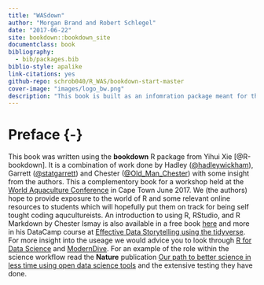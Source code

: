 ```yaml
--- 
title: "WASdown"
author: "Morgan Brand and Robert Schlegel"
date: "2017-06-22"
site: bookdown::bookdown_site
documentclass: book
bibliography: 
  - bib/packages.bib
biblio-style: apalike
link-citations: yes
github-repo: schrob040/R_WAS/bookdown-start-master
cover-image: "images/logo_bw.png"
description: "This book is built as an infomration package meant for the student workshop at #WorldAqua17"
---
```


# Preface {-}

This book was written using the **bookdown** R package from Yihui Xie [@R-bookdown]. It is a combination of work done by Hadley ([\@hadleywickham](https://twitter.com/hadleywickham)), Garrett ([\@statgarrett](https://twitter.com/statgarrett)) and Chester ([\@Old_Man_Chester](https://twitter.com/old_man_chester)) with some insight from the authors. This a complementory book for a workshop held at the [World Aquaculture Conference](https://www.was.org/meetings/default.aspx?code=WA2017) in Cape Town June 2017. We (the authors) hope to provide exposure to the world of R and some relevant online resources to students which will hopefully put them on track for being self tought coding aqucultureists. An introduction to using R, RStudio, and R Markdown by Chester Ismay is also available in a free book [here](http://ismayc.github.io/rbasics-book) and more in his DataCamp course at [Effective Data Storytelling using the tidyverse](https://www.datacamp.com/courses/3085). For more insight into the useage we would advice you to look through [R for Data Science](http://r4ds.had.co.nz/index.html) and [ModernDive](https://ismayc.github.io/moderndiver-book/). For an example of the role within the science workflow read the **Nature** publication [Our path to better science in less time using open data science tools](https://www.nature.com/articles/s41559-017-0160) and the extensive testing they have done.
